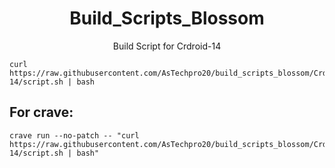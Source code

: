 <h1 align="center" id="title">Build_Scripts_Blossom</h1>
<p align="center" id="description">Build Script for Crdroid-14 </p>

```
curl https://raw.githubusercontent.com/AsTechpro20/build_scripts_blossom/Crdroid-14/script.sh | bash
```

<h2>For crave:</h2>

```
crave run --no-patch -- "curl https://raw.githubusercontent.com/AsTechpro20/build_scripts_blossom/Crdroid-14/script.sh | bash"
```
